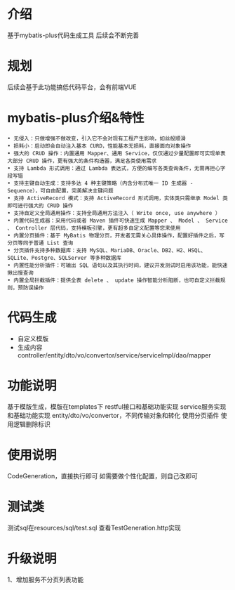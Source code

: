# 介绍
基于mybatis-plus代码生成工具
后续会不断完善
# 规划
后续会基于此功能搞低代码平台，会有前端VUE
# mybatis-plus介绍&特性
	• 无侵入：只做增强不做改变，引入它不会对现有工程产生影响，如丝般顺滑
	• 损耗小：启动即会自动注入基本 CURD，性能基本无损耗，直接面向对象操作
	• 强大的 CRUD 操作：内置通用 Mapper、通用 Service，仅仅通过少量配置即可实现单表大部分 CRUD 操作，更有强大的条件构造器，满足各类使用需求
	• 支持 Lambda 形式调用：通过 Lambda 表达式，方便的编写各类查询条件，无需再担心字段写错
	• 支持主键自动生成：支持多达 4 种主键策略（内含分布式唯一 ID 生成器 - Sequence），可自由配置，完美解决主键问题
	• 支持 ActiveRecord 模式：支持 ActiveRecord 形式调用，实体类只需继承 Model 类即可进行强大的 CRUD 操作
	• 支持自定义全局通用操作：支持全局通用方法注入（ Write once, use anywhere ）
	• 内置代码生成器：采用代码或者 Maven 插件可快速生成 Mapper 、 Model 、 Service 、 Controller 层代码，支持模板引擎，更有超多自定义配置等您来使用
	• 内置分页插件：基于 MyBatis 物理分页，开发者无需关心具体操作，配置好插件之后，写分页等同于普通 List 查询
	• 分页插件支持多种数据库：支持 MySQL、MariaDB、Oracle、DB2、H2、HSQL、SQLite、Postgre、SQLServer 等多种数据库
	• 内置性能分析插件：可输出 SQL 语句以及其执行时间，建议开发测试时启用该功能，能快速揪出慢查询
    • 内置全局拦截插件：提供全表 delete 、 update 操作智能分析阻断，也可自定义拦截规则，预防误操作

# 代码生成
* 自定义模版
* 生成内容
controller/entity/dto/vo/convertor/service/serviceImpl/dao/mapper

# 功能说明
基于模版生成，模版在templates下
restful接口和基础功能实现
service服务实现和基础功能实现
entity/dto/vo/convertor，不同传输对象和转化
使用分页插件
使用逻辑删除标识

# 使用说明
CodeGeneration，直接执行即可
如需要做个性化配置，则自己改即可

# 测试类
测试sql在resources/sql/test.sql
查看TestGeneration.http实现

# 升级说明
1、增加服务不分页列表功能


